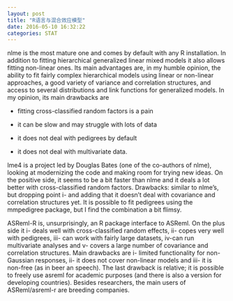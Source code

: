 ```yaml
---
layout: post
title: "R语言与混合效应模型"
date: 2016-05-10 16:32:22 
categories: STAT
---
```



nlme is the most mature one and comes by default with any R installation. In addition to fitting hierarchical generalized linear mixed models it also allows fitting non-linear ones. Its main advantages are, in my humble opinion, the ability to fit fairly complex hierarchical models using linear or non-linear approaches, a good variety of variance and correlation structures, and access to several distributions and link functions for generalized models. In my opinion, its main drawbacks are 

- fitting cross-classified random factors is a pain

- it can be slow and may struggle with lots of data

- it does not deal with pedigrees by default 

- it does not deal with multivariate data.

lme4 is a project led by Douglas Bates (one of the co-authors of nlme), looking at modernizing the code and making room for trying new ideas. On the positive side, it seems to be a bit faster than nlme and it deals a lot better with cross-classified random factors. Drawbacks: similar to nlme’s, but dropping point i- and adding that it doesn’t deal with covariance and correlation structures yet. It is possible to fit pedigrees using the mmpedigree package, but I find the combination a bit flimsy.

ASReml-R is, unsurprisingly, an R package interface to ASReml. On the plus side it i- deals well with cross-classified random effects, ii- copes very well with pedigrees, iii- can work with fairly large datasets, iv-can run multivariate analyses and v- covers a large number of covariance and correlation structures. Main drawbacks are i- limited functionality for non-Gaussian responses, ii- it does not cover non-linear models and iii- it is non-free (as in beer an speech). The last drawback is relative; it is possible to freely use asreml for academic purposes (and there is also a version for developing countries). Besides researchers, the main users of ASReml/asreml-r are breeding companies.
